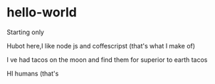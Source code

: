 # hello-world
Starting only



Hubot here,I like node js and coffescripst (that's what I make of) 

I ve had tacos on the moon and find them for superior to earth tacos

HI humans (that's 

